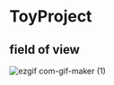 # ToyProject

## field of view 


![ezgif com-gif-maker (1)](https://user-images.githubusercontent.com/50667930/178414302-49ea447b-1518-454a-be71-f25f25b7a65a.gif)
